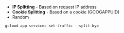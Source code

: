 - **IP Splitting** - Based on request IP address
- **Cookie Splitting** - Based on a cookie (GOOGAPPUID)
- Random

```shell
gcloud app services set-traffic --split-by=
```
